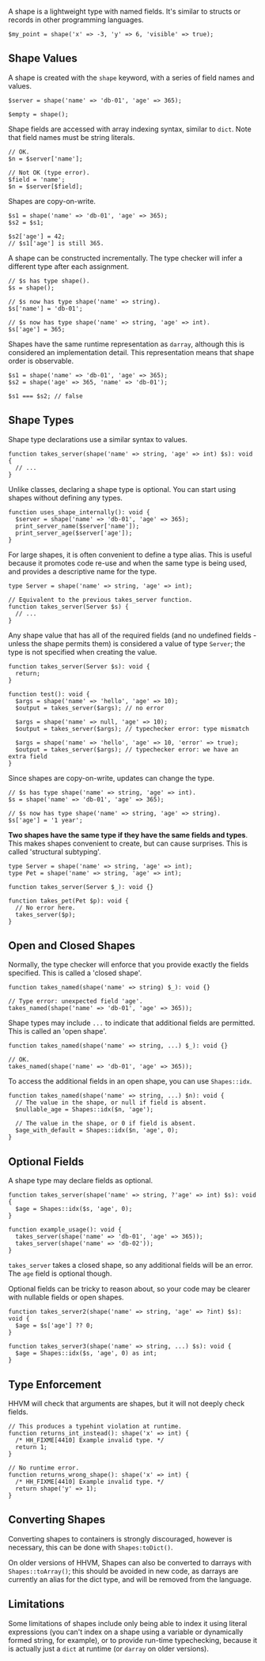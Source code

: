 A shape is a lightweight type with named fields. It's similar to
structs or records in other programming languages.

```Hack
$my_point = shape('x' => -3, 'y' => 6, 'visible' => true);
```

## Shape Values

A shape is created with the `shape` keyword, with a series of field
names and values.

``` Hack
$server = shape('name' => 'db-01', 'age' => 365);

$empty = shape();
```

Shape fields are accessed with array indexing syntax, similar to
`dict`. Note that field names must be string literals.

``` Hack
// OK.
$n = $server['name'];

// Not OK (type error).
$field = 'name';
$n = $server[$field];
```

Shapes are copy-on-write.

``` Hack
$s1 = shape('name' => 'db-01', 'age' => 365);
$s2 = $s1;

$s2['age'] = 42;
// $s1['age'] is still 365.
```

A shape can be constructed incrementally. The type checker will infer
a different type after each assignment.

``` Hack
// $s has type shape().
$s = shape();

// $s now has type shape('name' => string).
$s['name'] = 'db-01';

// $s now has type shape('name' => string, 'age' => int).
$s['age'] = 365;
```

Shapes have the same runtime representation as `darray`, although this
is considered an implementation detail. This representation means that
shape order is observable.

``` Hack
$s1 = shape('name' => 'db-01', 'age' => 365);
$s2 = shape('age' => 365, 'name' => 'db-01');

$s1 === $s2; // false
```

## Shape Types

Shape type declarations use a similar syntax to values.

``` Hack
function takes_server(shape('name' => string, 'age' => int) $s): void {
  // ...
}
```

Unlike classes, declaring a shape type is optional. You can start
using shapes without defining any types.

``` Hack
function uses_shape_internally(): void {
  $server = shape('name' => 'db-01', 'age' => 365);
  print_server_name($server['name']);
  print_server_age($server['age']);
}
```

For large shapes, it is often convenient to define a type alias.  This is useful because it promotes code re-use and when the same type is being used, and provides a descriptive name for the type.

``` Hack
type Server = shape('name' => string, 'age' => int);

// Equivalent to the previous takes_server function.
function takes_server(Server $s) {
  // ...
}
```

Any shape value that has all of the required fields (and no undefined fields - unless the shape permits them) is considered a value of type `Server`; the type is not specified when creating the value.

```shape-values-of-type.hack
function takes_server(Server $s): void {
  return;
}

function test(): void {
  $args = shape('name' => 'hello', 'age' => 10);
  $output = takes_server($args); // no error

  $args = shape('name' => null, 'age' => 10);
  $output = takes_server($args); // typechecker error: type mismatch

  $args = shape('name' => 'hello', 'age' => 10, 'error' => true);
  $output = takes_server($args); // typechecker error: we have an extra field
}
```

Since shapes are copy-on-write, updates can change the type.

``` Hack
// $s has type shape('name' => string, 'age' => int). 
$s = shape('name' => 'db-01', 'age' => 365);

// $s now has type shape('name' => string, 'age' => string). 
$s['age'] = '1 year';
```

**Two shapes have the same type if they have the same fields and
types**. This makes shapes convenient to create, but can cause
surprises. This is called 'structural subtyping'.

``` Hack
type Server = shape('name' => string, 'age' => int);
type Pet = shape('name' => string, 'age' => int);

function takes_server(Server $_): void {}

function takes_pet(Pet $p): void {
  // No error here.
  takes_server($p);
}
```

## Open and Closed Shapes

Normally, the type checker will enforce that you provide exactly the
fields specified. This is called a 'closed shape'.

``` Hack
function takes_named(shape('name' => string) $_): void {}

// Type error: unexpected field 'age'.
takes_named(shape('name' => 'db-01', 'age' => 365));
```

Shape types may include `...` to indicate that additional fields are
permitted. This is called an 'open shape'.

``` Hack
function takes_named(shape('name' => string, ...) $_): void {}

// OK.
takes_named(shape('name' => 'db-01', 'age' => 365));
```

To access the additional fields in an open shape, you can use
`Shapes::idx`.

``` Hack
function takes_named(shape('name' => string, ...) $n): void {
  // The value in the shape, or null if field is absent.
  $nullable_age = Shapes::idx($n, 'age');

  // The value in the shape, or 0 if field is absent.
  $age_with_default = Shapes::idx($n, 'age', 0);
}

```

## Optional Fields

A shape type may declare fields as optional.

``` Hack
function takes_server(shape('name' => string, ?'age' => int) $s): void {
  $age = Shapes::idx($s, 'age', 0);
}

function example_usage(): void {
  takes_server(shape('name' => 'db-01', 'age' => 365));
  takes_server(shape('name' => 'db-02'));
}
```

`takes_server` takes a closed shape, so any additional fields will be
an error. The `age` field is optional though.

Optional fields can be tricky to reason about, so your code may be
clearer with nullable fields or open shapes.

``` Hack
function takes_server2(shape('name' => string, 'age' => ?int) $s): void {
  $age = $s['age'] ?? 0;
}

function takes_server3(shape('name' => string, ...) $s): void {
  $age = Shapes::idx($s, 'age', 0) as int;
}
```

## Type Enforcement

HHVM will check that arguments are shapes, but it will not deeply
check fields.

``` Hack
// This produces a typehint violation at runtime.
function returns_int_instead(): shape('x' => int) {
  /* HH_FIXME[4410] Example invalid type. */
  return 1;
}

// No runtime error.
function returns_wrong_shape(): shape('x' => int) {
  /* HH_FIXME[4410] Example invalid type. */
  return shape('y' => 1);
}
```

## Converting Shapes

Converting shapes to containers is strongly discouraged, however is necessary, this can be done with `Shapes:toDict()`.

On older versions of HHVM, Shapes can also be converted to darrays with `Shapes::toArray()`; this should be avoided in new code, as darrays are currently an alias for the dict type, and will be removed from the language.

## Limitations

Some limitations of shapes include only being able to index it using literal expressions (you can't index on a shape using a variable or dynamically formed string, for example), or to provide run-time typechecking, because it is actually just a `dict` at runtime (or `darray` on older versions).
